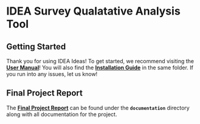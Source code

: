 # IDEA Survey Qualatative Analysis Tool
## Getting Started
Thank you for using IDEA Ideas! To get started, we recommend visiting the **[User Manual](documentation/User%20Manual/User%20Manual.md)**! You will also find the **[Installation Guide](documentation/User%20Manual/Installation%20Guide.md)** in the same folder. If you run into any issues, let us know!

## Final Project Report
The **[Final Project Report](documentation/README.md)** can be found under the **`documentation`** directory along with all documentation for the project.